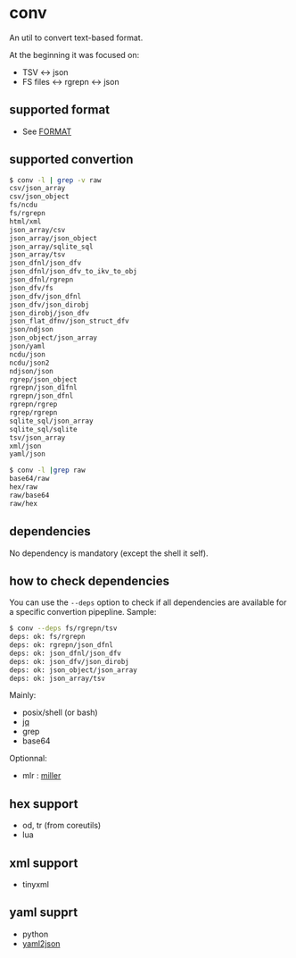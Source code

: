 
# conv

An util to convert text-based format.

At the beginning it was focused on:
- TSV <-> json
- FS files <-> rgrepn <-> json


## supported format

- See [FORMAT](./FORMAT.md)

## supported convertion


```sh
$ conv -l | grep -v raw
csv/json_array
csv/json_object
fs/ncdu
fs/rgrepn
html/xml
json_array/csv
json_array/json_object
json_array/sqlite_sql
json_array/tsv
json_dfnl/json_dfv
json_dfnl/json_dfv_to_ikv_to_obj
json_dfnl/rgrepn
json_dfv/fs
json_dfv/json_dfnl
json_dfv/json_dirobj
json_dirobj/json_dfv
json_flat_dfnv/json_struct_dfv
json/ndjson
json_object/json_array
json/yaml
ncdu/json
ncdu/json2
ndjson/json
rgrep/json_object
rgrepn/json_d1fnl
rgrepn/json_dfnl
rgrepn/rgrep
rgrep/rgrepn
sqlite_sql/json_array
sqlite_sql/sqlite
tsv/json_array
xml/json
yaml/json
```

```sh
$ conv -l |grep raw
base64/raw
hex/raw
raw/base64
raw/hex
```

## dependencies

No dependency is mandatory (except the shell it self).

## how to check dependencies

You can use the `--deps` option to check if all dependencies are available for a specific convertion pipepline.
Sample:
```sh
$ conv --deps fs/rgrepn/tsv
deps: ok: fs/rgrepn
deps: ok: rgrepn/json_dfnl
deps: ok: json_dfnl/json_dfv
deps: ok: json_dfv/json_dirobj
deps: ok: json_object/json_array
deps: ok: json_array/tsv
```

Mainly:

- posix/shell (or bash)
- [jq](https://stedolan.github.io/jq/)
- grep
- base64

Optionnal:
- mlr : [miller](https://miller.readthedocs.io/)

## hex support
- od, tr (from coreutils)
- lua

## xml support

- tinyxml


## yaml supprt

- python
- [yaml2json]()
